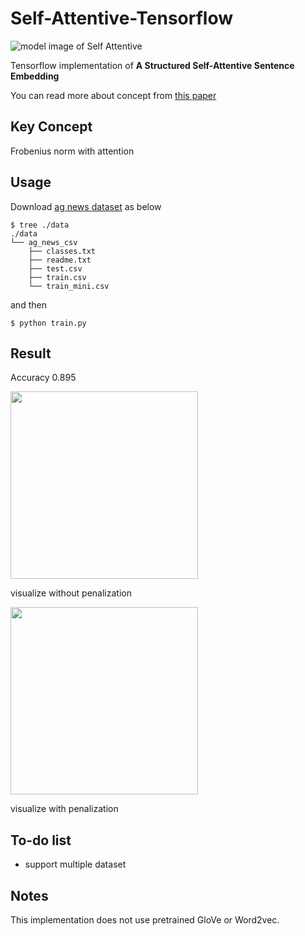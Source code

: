 # Self-Attentive-Tensorflow

![model image of Self Attentive](https://raw.githubusercontent.com/flrngel/Self-Attentive-tensorflow/master/resources/self-attentive-model.png)

Tensorflow implementation of **A Structured Self-Attentive Sentence Embedding**

You can read more about concept from [this paper](https://arxiv.org/abs/1703.03130)

## Key Concept

Frobenius norm with attention

## Usage

Download [ag news dataset](https://github.com/mhjabreel/CharCNN/tree/master/data/ag_news_csv) as below

```
$ tree ./data
./data
└── ag_news_csv
    ├── classes.txt
    ├── readme.txt
    ├── test.csv
    ├── train.csv
    └── train_mini.csv
```

and then

```
$ python train.py
```

## Result

Accuracy 0.895

<img src="https://raw.githubusercontent.com/flrngel/Self-Attentive-tensorflow/master/resources/visualize_without_penalization.png" width=300>

visualize without penalization

<img src="https://raw.githubusercontent.com/flrngel/Self-Attentive-tensorflow/master/resources/visualize_with_penalization.png" width=300>

visualize with penalization

## To-do list

- support multiple dataset

## Notes

This implementation does not use pretrained GloVe or Word2vec.
